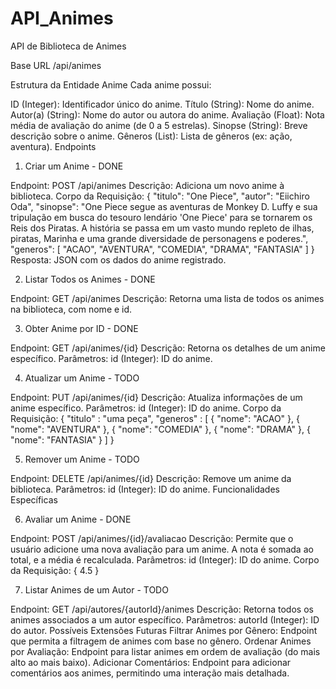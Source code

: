 # API_Animes
API de Biblioteca de Animes

Base URL
/api/animes

Estrutura da Entidade Anime
Cada anime possui:

ID (Integer): Identificador único do anime.
Título (String): Nome do anime.
Autor(a) (String): Nome do autor ou autora do anime.
Avaliação (Float): Nota média de avaliação do anime (de 0 a 5 estrelas).
Sinopse (String): Breve descrição sobre o anime.
Gêneros (List<String>): Lista de gêneros (ex: ação, aventura).
Endpoints


1. Criar um Anime - DONE

Endpoint: POST /api/animes
Descrição: Adiciona um novo anime à biblioteca.
Corpo da Requisição:
{
"titulo": "One Piece",
"autor": "Eiichiro Oda",
"sinopse": "One Piece segue as aventuras de Monkey D. Luffy e sua tripulação em busca do tesouro lendário 'One Piece' para se tornarem os Reis dos Piratas. A história se passa em um vasto mundo repleto de ilhas, piratas, Marinha e uma grande diversidade de personagens e poderes.",
"generos": [
"ACAO",
"AVENTURA",
"COMEDIA",
"DRAMA",
"FANTASIA"
]
}
Resposta: JSON com os dados do anime registrado.


2. Listar Todos os Animes - DONE

Endpoint: GET /api/animes
Descrição: Retorna uma lista de todos os animes na biblioteca, com nome e id.


3. Obter Anime por ID - DONE

Endpoint: GET /api/animes/{id}
Descrição: Retorna os detalhes de um anime específico.
Parâmetros:
id (Integer): ID do anime.


4. Atualizar um Anime - TODO

Endpoint: PUT /api/animes/{id}
Descrição: Atualiza informações de um anime específico.
Parâmetros:
id (Integer): ID do anime.
Corpo da Requisição:
{
"titulo" : "uma peça",
"generos" : [
{ "nome": "ACAO" },
{ "nome": "AVENTURA" },
{ "nome": "COMEDIA" },
{ "nome": "DRAMA" },
{ "nome": "FANTASIA" }
]
}

5. Remover um Anime - TODO

Endpoint: DELETE /api/animes/{id}
Descrição: Remove um anime da biblioteca.
Parâmetros:
id (Integer): ID do anime.
Funcionalidades Específicas


6. Avaliar um Anime - DONE

Endpoint: POST /api/animes/{id}/avaliacao
Descrição: Permite que o usuário adicione uma nova avaliação para um anime. A nota é somada ao total, e a média é recalculada.
Parâmetros:
id (Integer): ID do anime.
Corpo da Requisição:
{
  4.5
}


7. Listar Animes de um Autor - TODO

Endpoint: GET /api/autores/{autorId}/animes
Descrição: Retorna todos os animes associados a um autor específico.
Parâmetros:
autorId (Integer): ID do autor.
Possíveis Extensões Futuras
Filtrar Animes por Gênero: Endpoint que permita a filtragem de animes com base no gênero.
Ordenar Animes por Avaliação: Endpoint para listar animes em ordem de avaliação (do mais alto ao mais baixo).
Adicionar Comentários: Endpoint para adicionar comentários aos animes, permitindo uma interação mais detalhada.
